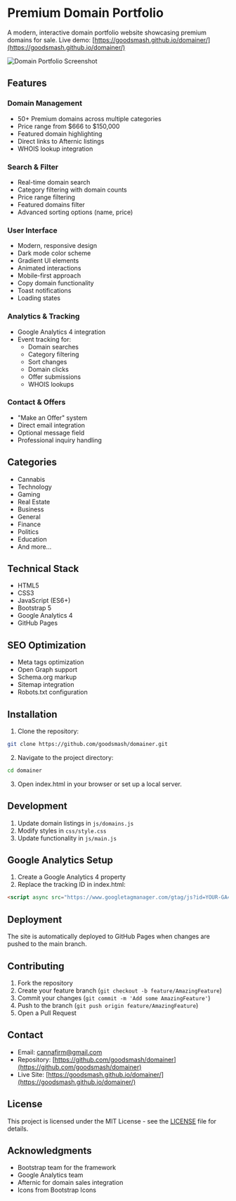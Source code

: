 # Premium Domain Portfolio

A modern, interactive domain portfolio website showcasing premium domains for sale. Live demo: [https://goodsmash.github.io/domainer/](https://goodsmash.github.io/domainer/)

![Domain Portfolio Screenshot](https://cdn-icons-png.flaticon.com/512/1378/1378598.png)

## Features

### Domain Management
- 50+ Premium domains across multiple categories
- Price range from $666 to $150,000
- Featured domain highlighting
- Direct links to Afternic listings
- WHOIS lookup integration

### Search & Filter
- Real-time domain search
- Category filtering with domain counts
- Price range filtering
- Featured domains filter
- Advanced sorting options (name, price)

### User Interface
- Modern, responsive design
- Dark mode color scheme
- Gradient UI elements
- Animated interactions
- Mobile-first approach
- Copy domain functionality
- Toast notifications
- Loading states

### Analytics & Tracking
- Google Analytics 4 integration
- Event tracking for:
  - Domain searches
  - Category filtering
  - Sort changes
  - Domain clicks
  - Offer submissions
  - WHOIS lookups

### Contact & Offers
- "Make an Offer" system
- Direct email integration
- Optional message field
- Professional inquiry handling

## Categories
- Cannabis
- Technology
- Gaming
- Real Estate
- Business
- General
- Finance
- Politics
- Education
- And more...

## Technical Stack
- HTML5
- CSS3
- JavaScript (ES6+)
- Bootstrap 5
- Google Analytics 4
- GitHub Pages

## SEO Optimization
- Meta tags optimization
- Open Graph support
- Schema.org markup
- Sitemap integration
- Robots.txt configuration

## Installation

1. Clone the repository:
```bash
git clone https://github.com/goodsmash/domainer.git
```

2. Navigate to the project directory:
```bash
cd domainer
```

3. Open index.html in your browser or set up a local server.

## Development

1. Update domain listings in `js/domains.js`
2. Modify styles in `css/style.css`
3. Update functionality in `js/main.js`

## Google Analytics Setup

1. Create a Google Analytics 4 property
2. Replace the tracking ID in index.html:
```html
<script async src="https://www.googletagmanager.com/gtag/js?id=YOUR-GA4-ID"></script>
```

## Deployment

The site is automatically deployed to GitHub Pages when changes are pushed to the main branch.

## Contributing

1. Fork the repository
2. Create your feature branch (`git checkout -b feature/AmazingFeature`)
3. Commit your changes (`git commit -m 'Add some AmazingFeature'`)
4. Push to the branch (`git push origin feature/AmazingFeature`)
5. Open a Pull Request

## Contact

- Email: cannafirm@gmail.com
- Repository: [https://github.com/goodsmash/domainer](https://github.com/goodsmash/domainer)
- Live Site: [https://goodsmash.github.io/domainer/](https://goodsmash.github.io/domainer/)

## License

This project is licensed under the MIT License - see the [LICENSE](LICENSE) file for details.

## Acknowledgments

- Bootstrap team for the framework
- Google Analytics team
- Afternic for domain sales integration
- Icons from Bootstrap Icons
